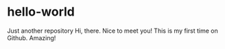 # hello-world
Just another repository
Hi, there. Nice to meet you! This is my first time on Github. Amazing!
